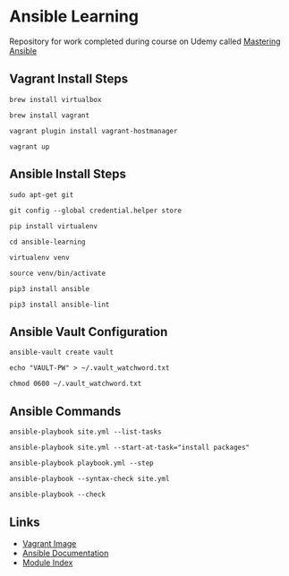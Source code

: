 # Ansible Learning

Repository for work completed during course on Udemy called [Mastering Ansible](https://www.udemy.com/course/mastering-ansible)

## Vagrant Install Steps

`brew install virtualbox`

`brew install vagrant`

`vagrant plugin install vagrant-hostmanager`

`vagrant up`

## Ansible Install Steps

`sudo apt-get git`

`git config --global credential.helper store`

`pip install virtualenv`

`cd ansible-learning`

`virtualenv venv`

`source venv/bin/activate`

`pip3 install ansible`

`pip3 install ansible-lint`

## Ansible Vault Configuration

`ansible-vault create vault`

`echo "VAULT-PW" > ~/.vault_watchword.txt`

`chmod 0600 ~/.vault_watchword.txt`

## Ansible Commands

`ansible-playbook site.yml --list-tasks`

`ansible-playbook site.yml --start-at-task="install packages"`

`ansible-playbook playbook.yml --step`

`ansible-playbook --syntax-check site.yml`

`ansible-playbook --check`

## Links

- [Vagrant Image](https://app.vagrantup.com/ubuntu/boxes/bionic64)
- [Ansible Documentation](https://docs.ansible.com/ansible/2.9/index.html)
- [Module Index](https://docs.ansible.com/ansible/2.9/modules/modules_by_category.html)

